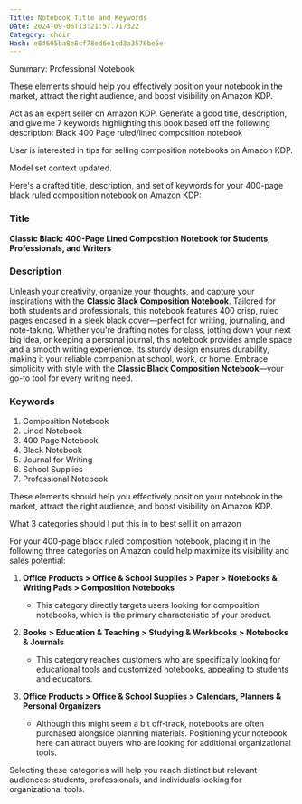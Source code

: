 ```yaml
---
Title: Notebook Title and Keywords
Date: 2024-09-06T13:21:57.717322
Category: choir
Hash: e04605ba8e8cf78ed6e1cd3a3576be5e
---
```

Summary: Professional Notebook

These elements should help you effectively position your notebook in the market, attract the right audience, and boost visibility on Amazon KDP.

Act as an expert seller on Amazon KDP. Generate a good title, description, and  give me 7 keywords highlighting this book based off the following description: Black 400 Page ruled/lined composition notebook

User is interested in tips for selling composition notebooks on Amazon KDP.

Model set context updated.

Here's a crafted title, description, and set of keywords for your 400-page black ruled composition notebook on Amazon KDP:

### Title
**Classic Black: 400-Page Lined Composition Notebook for Students, Professionals, and Writers**

### Description
Unleash your creativity, organize your thoughts, and capture your inspirations with the **Classic Black Composition Notebook**. Tailored for both students and professionals, this notebook features 400 crisp, ruled pages encased in a sleek black cover—perfect for writing, journaling, and note-taking. Whether you're drafting notes for class, jotting down your next big idea, or keeping a personal journal, this notebook provides ample space and a smooth writing experience. Its sturdy design ensures durability, making it your reliable companion at school, work, or home. Embrace simplicity with style with the **Classic Black Composition Notebook**—your go-to tool for every writing need.

### Keywords
1. Composition Notebook
2. Lined Notebook
3. 400 Page Notebook
4. Black Notebook
5. Journal for Writing
6. School Supplies
7. Professional Notebook

These elements should help you effectively position your notebook in the market, attract the right audience, and boost visibility on Amazon KDP.

What 3 categories should I put this in to best sell it on amazon

For your 400-page black ruled composition notebook, placing it in the following three categories on Amazon could help maximize its visibility and sales potential:

1. **Office Products > Office & School Supplies > Paper > Notebooks & Writing Pads > Composition Notebooks**
   - This category directly targets users looking for composition notebooks, which is the primary characteristic of your product.

2. **Books > Education & Teaching > Studying & Workbooks > Notebooks & Journals**
   - This category reaches customers who are specifically looking for educational tools and customized notebooks, appealing to students and educators.

3. **Office Products > Office & School Supplies > Calendars, Planners & Personal Organizers**
   - Although this might seem a bit off-track, notebooks are often purchased alongside planning materials. Positioning your notebook here can attract buyers who are looking for additional organizational tools.

Selecting these categories will help you reach distinct but relevant audiences: students, professionals, and individuals looking for organizational tools.